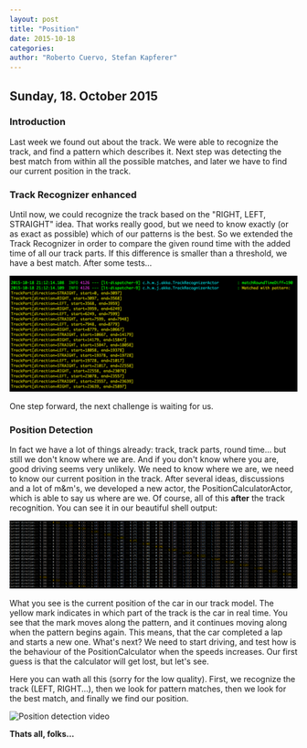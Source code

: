```yaml
---
layout: post
title: "Position"
date: 2015-10-18
categories:
author: "Roberto Cuervo, Stefan Kapferer"
---
```

## Sunday, 18. October 2015

### Introduction
Last week we found out about the track. We were able to recognize the track, and find a pattern which describes it. Next step was detecting the best match from within all the possible matches, and later we have to find our current position in the track.

### Track Recognizer enhanced
Until now, we could recognize the track based on the "RIGHT, LEFT, STRAIGHT" idea. That works really good, but we need to know exactly (or as exact as possible) which of our patterns is the best. So we extended the Track Recognizer in order to compare the given round time with the added time of all our track parts. If this difference is smaller than a threshold, we have a best match. 
After some tests...

![Track Recognizer - Match best pattern](/media/bestLapMatch.png "Track Recognizer - Match best pattern")

One step forward, the next challenge is waiting for us.

### Position Detection
In fact we have a lot of things already: track, track parts, round time... but still we don't know where we are. And if you don't know where you are, good driving seems very unlikely. We need to know where we are, we need to know our current position in the track. 
After several ideas, discussions and a lot of m&m's, we developed a new actor, the PositionCalculatorActor, which is able to say us where are we. Of course, all of this **after** the track recognition. You can see it in our beautiful shell output:

![Position detection - Where are I?](/media/positionFound.png "Position detection - Where are I?")

What you see is the current position of the car in our track model. The yellow mark indicates in which part of the track is the car in real time. You see that the mark moves along the pattern, and it continues moving along when the pattern begins again. This means, that the car completed a lap and starts a new one.
What's next? We need to start driving, and test how is the behaviour of the PositionCalculator when the speeds increases. Our first guess is that the calculator will get lost, but let's see.

Here you can wath all this (sorry for the low quality). First, we recognize the track (LEFT, RIGHT...), then we look for pattern matches, then we look for the best match, and finally we find our position.

![Position detection video](/media/positionDetection.gif "Position Detection - example")

**Thats all, folks...**
